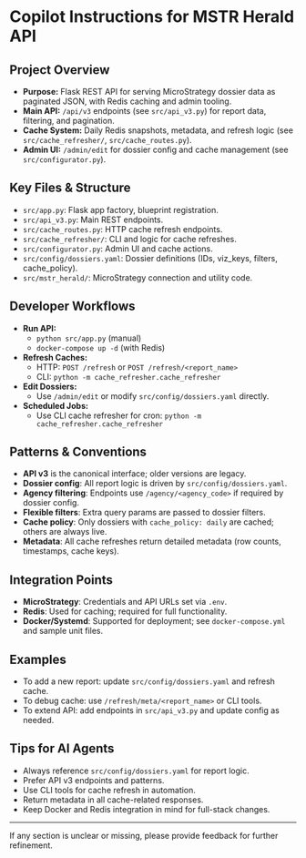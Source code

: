 # Copilot Instructions for MSTR Herald API

## Project Overview
- **Purpose:** Flask REST API for serving MicroStrategy dossier data as paginated JSON, with Redis caching and admin tooling.
- **Main API:** `/api/v3` endpoints (see `src/api_v3.py`) for report data, filtering, and pagination.
- **Cache System:** Daily Redis snapshots, metadata, and refresh logic (see `src/cache_refresher/`, `src/cache_routes.py`).
- **Admin UI:** `/admin/edit` for dossier config and cache management (see `src/configurator.py`).

## Key Files & Structure
- `src/app.py`: Flask app factory, blueprint registration.
- `src/api_v3.py`: Main REST endpoints.
- `src/cache_routes.py`: HTTP cache refresh endpoints.
- `src/cache_refresher/`: CLI and logic for cache refreshes.
- `src/configurator.py`: Admin UI and cache actions.
- `src/config/dossiers.yaml`: Dossier definitions (IDs, viz_keys, filters, cache_policy).
- `src/mstr_herald/`: MicroStrategy connection and utility code.

## Developer Workflows
- **Run API:**
  - `python src/app.py` (manual)
  - `docker-compose up -d` (with Redis)
- **Refresh Caches:**
  - HTTP: `POST /refresh` or `POST /refresh/<report_name>`
  - CLI: `python -m cache_refresher.cache_refresher`
- **Edit Dossiers:**
  - Use `/admin/edit` or modify `src/config/dossiers.yaml` directly.
- **Scheduled Jobs:**
  - Use CLI cache refresher for cron: `python -m cache_refresher.cache_refresher`

## Patterns & Conventions
- **API v3** is the canonical interface; older versions are legacy.
- **Dossier config**: All report logic is driven by `src/config/dossiers.yaml`.
- **Agency filtering**: Endpoints use `/agency/<agency_code>` if required by dossier config.
- **Flexible filters**: Extra query params are passed to dossier filters.
- **Cache policy**: Only dossiers with `cache_policy: daily` are cached; others are always live.
- **Metadata**: All cache refreshes return detailed metadata (row counts, timestamps, cache keys).

## Integration Points
- **MicroStrategy**: Credentials and API URLs set via `.env`.
- **Redis**: Used for caching; required for full functionality.
- **Docker/Systemd**: Supported for deployment; see `docker-compose.yml` and sample unit files.

## Examples
- To add a new report: update `src/config/dossiers.yaml` and refresh cache.
- To debug cache: use `/refresh/meta/<report_name>` or CLI tools.
- To extend API: add endpoints in `src/api_v3.py` and update config as needed.

## Tips for AI Agents
- Always reference `src/config/dossiers.yaml` for report logic.
- Prefer API v3 endpoints and patterns.
- Use CLI tools for cache refresh in automation.
- Return metadata in all cache-related responses.
- Keep Docker and Redis integration in mind for full-stack changes.

---
If any section is unclear or missing, please provide feedback for further refinement.
